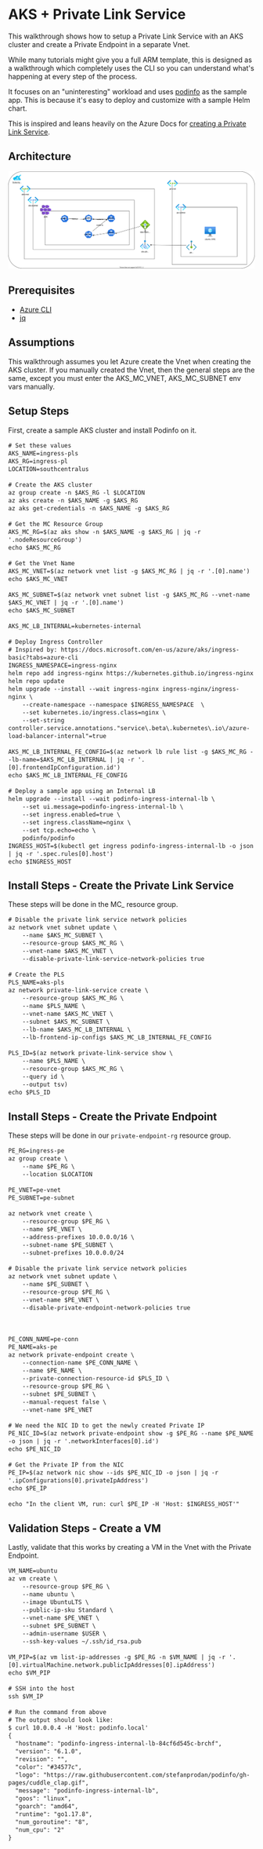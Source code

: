 # AKS + Private Link Service

This walkthrough shows how to setup a Private Link Service with an AKS cluster and create a Private Endpoint in a separate Vnet.

While many tutorials might give you a full ARM template, this is designed as a walkthrough which completely uses the CLI so you can understand what's happening at every step of the process.

It focuses on an "uninteresting" workload and uses [podinfo](https://github.com/stefanprodan/podinfo) as the sample app.  This is because it's easy to deploy and customize with a sample Helm chart.

This is inspired and leans heavily on the Azure Docs for [creating a Private Link Service](https://docs.microsoft.com/en-us/azure/private-link/create-private-link-service-cli).

## Architecture

![Private Link Endpoint Service](private-link-endpoint.svg)

## Prerequisites

* [Azure CLI](https://docs.microsoft.com/en-us/cli/azure/)
* [jq](https://stedolan.github.io/jq/)

## Assumptions

This walkthrough assumes you let Azure create the Vnet when creating the AKS cluster.  If you manually created the Vnet, then the general steps are the same, except you must enter the AKS_MC_VNET, AKS_MC_SUBNET env vars manually.


## Setup Steps

First, create a sample AKS cluster and install Podinfo on it.

```
# Set these values
AKS_NAME=ingress-pls
AKS_RG=ingress-pl
LOCATION=southcentralus

# Create the AKS cluster
az group create -n $AKS_RG -l $LOCATION
az aks create -n $AKS_NAME -g $AKS_RG
az aks get-credentials -n $AKS_NAME -g $AKS_RG 

# Get the MC Resource Group
AKS_MC_RG=$(az aks show -n $AKS_NAME -g $AKS_RG | jq -r '.nodeResourceGroup')
echo $AKS_MC_RG

# Get the Vnet Name
AKS_MC_VNET=$(az network vnet list -g $AKS_MC_RG | jq -r '.[0].name')
echo $AKS_MC_VNET

AKS_MC_SUBNET=$(az network vnet subnet list -g $AKS_MC_RG --vnet-name $AKS_MC_VNET | jq -r '.[0].name')
echo $AKS_MC_SUBNET

AKS_MC_LB_INTERNAL=kubernetes-internal

# Deploy Ingress Controller 
# Inspired by: https://docs.microsoft.com/en-us/azure/aks/ingress-basic?tabs=azure-cli
INGRESS_NAMESPACE=ingress-nginx
helm repo add ingress-nginx https://kubernetes.github.io/ingress-nginx
helm repo update
helm upgrade --install --wait ingress-nginx ingress-nginx/ingress-nginx \
    --create-namespace --namespace $INGRESS_NAMESPACE  \
    --set kubernetes.io/ingress.class=nginx \
    --set-string controller.service.annotations."service\.beta\.kubernetes\.io\/azure-load-balancer-internal"=true 

AKS_MC_LB_INTERNAL_FE_CONFIG=$(az network lb rule list -g $AKS_MC_RG --lb-name=$AKS_MC_LB_INTERNAL | jq -r '.[0].frontendIpConfiguration.id')
echo $AKS_MC_LB_INTERNAL_FE_CONFIG

# Deploy a sample app using an Internal LB
helm upgrade --install --wait podinfo-ingress-internal-lb \
    --set ui.message=podinfo-ingress-internal-lb \
    --set ingress.enabled=true \
    --set ingress.className=nginx \
    --set tcp.echo=echo \
    podinfo/podinfo
INGRESS_HOST=$(kubectl get ingress podinfo-ingress-internal-lb -o json  | jq -r '.spec.rules[0].host')
echo $INGRESS_HOST
```

## Install Steps - Create the Private Link Service

These steps will be done in the MC_ resource group.

```
# Disable the private link service network policies
az network vnet subnet update \
    --name $AKS_MC_SUBNET \
    --resource-group $AKS_MC_RG \
    --vnet-name $AKS_MC_VNET \
    --disable-private-link-service-network-policies true

# Create the PLS
PLS_NAME=aks-pls
az network private-link-service create \
    --resource-group $AKS_MC_RG \
    --name $PLS_NAME \
    --vnet-name $AKS_MC_VNET \
    --subnet $AKS_MC_SUBNET \
    --lb-name $AKS_MC_LB_INTERNAL \
    --lb-frontend-ip-configs $AKS_MC_LB_INTERNAL_FE_CONFIG

PLS_ID=$(az network private-link-service show \
    --name $PLS_NAME \
    --resource-group $AKS_MC_RG \
    --query id \
    --output tsv)
echo $PLS_ID
```


## Install Steps - Create the Private Endpoint

These steps will be done in our `private-endpoint-rg` resource group.

```
PE_RG=ingress-pe
az group create \
    --name $PE_RG \
    --location $LOCATION

PE_VNET=pe-vnet
PE_SUBNET=pe-subnet

az network vnet create \
    --resource-group $PE_RG \
    --name $PE_VNET \
    --address-prefixes 10.0.0.0/16 \
    --subnet-name $PE_SUBNET \
    --subnet-prefixes 10.0.0.0/24

# Disable the private link service network policies
az network vnet subnet update \
    --name $PE_SUBNET \
    --resource-group $PE_RG \
    --vnet-name $PE_VNET \
    --disable-private-endpoint-network-policies true



PE_CONN_NAME=pe-conn
PE_NAME=aks-pe
az network private-endpoint create \
    --connection-name $PE_CONN_NAME \
    --name $PE_NAME \
    --private-connection-resource-id $PLS_ID \
    --resource-group $PE_RG \
    --subnet $PE_SUBNET \
    --manual-request false \
    --vnet-name $PE_VNET

# We need the NIC ID to get the newly created Private IP
PE_NIC_ID=$(az network private-endpoint show -g $PE_RG --name $PE_NAME -o json | jq -r '.networkInterfaces[0].id')
echo $PE_NIC_ID

# Get the Private IP from the NIC
PE_IP=$(az network nic show --ids $PE_NIC_ID -o json | jq -r '.ipConfigurations[0].privateIpAddress')
echo $PE_IP

echo "In the client VM, run: curl $PE_IP -H 'Host: $INGRESS_HOST'"
```

## Validation Steps - Create a VM

Lastly, validate that this works by creating a VM in the Vnet with the Private Endpoint.

```
VM_NAME=ubuntu
az vm create \
    --resource-group $PE_RG \
    --name ubuntu \
    --image UbuntuLTS \
    --public-ip-sku Standard \
    --vnet-name $PE_VNET \
    --subnet $PE_SUBNET \
    --admin-username $USER \
    --ssh-key-values ~/.ssh/id_rsa.pub

VM_PIP=$(az vm list-ip-addresses -g $PE_RG -n $VM_NAME | jq -r '.[0].virtualMachine.network.publicIpAddresses[0].ipAddress')
echo $VM_PIP

# SSH into the host
ssh $VM_IP

# Run the command from above
# The output should look like:
$ curl 10.0.0.4 -H 'Host: podinfo.local'
{
  "hostname": "podinfo-ingress-internal-lb-84cf6d545c-brchf",
  "version": "6.1.0",
  "revision": "",
  "color": "#34577c",
  "logo": "https://raw.githubusercontent.com/stefanprodan/podinfo/gh-pages/cuddle_clap.gif",
  "message": "podinfo-ingress-internal-lb",
  "goos": "linux",
  "goarch": "amd64",
  "runtime": "go1.17.8",
  "num_goroutine": "8",
  "num_cpu": "2"
} 